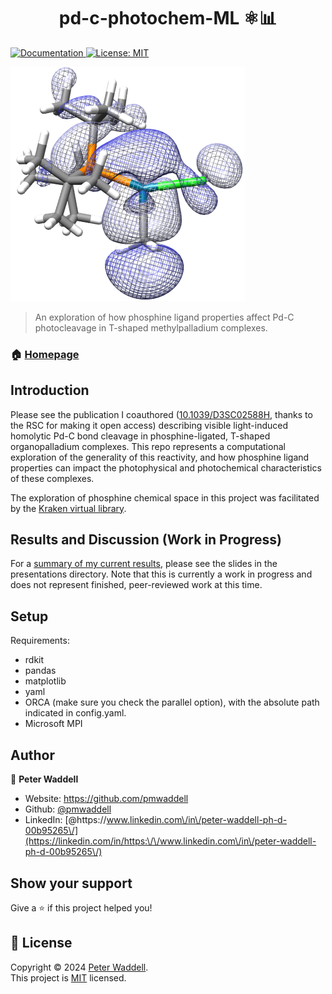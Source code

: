 <h1 align="center">pd-c-photochem-ML ⚛️📊</h1>
<p>
  <a href="https://readthedocs.org/projects/ligands-ml/" target="_blank">
    <img alt="Documentation" src="https://img.shields.io/badge/documentation-yes-brightgreen.svg" />
  </a>
  <a href="https://www.mit.edu/~amini/LICENSE.md" target="_blank">
    <img alt="License: MIT" src="https://img.shields.io/badge/License-MIT-yellow.svg" />
  </a>

</p>

![logo](logo.PNG)

> An exploration of how phosphine ligand properties affect Pd-C photocleavage in T-shaped methylpalladium complexes.

### 🏠 [Homepage](https://github.com/pmwaddell/ligands-ML)

## Introduction

Please see the publication I coauthored ([10.1039/D3SC02588H](https://doi.org/10.1039/D3SC02588H), thanks to the RSC 
for making it open access) describing visible light-induced homolytic Pd-C bond cleavage in phosphine-ligated, T-shaped 
organopalladium complexes. This repo represents a computational exploration of the generality of this reactivity, and 
how phosphine ligand properties can impact the photophysical and photochemical characteristics of these complexes.

The exploration of phosphine chemical space in this project was facilitated by the 
[Kraken virtual library](https://descriptor-libraries.molssi.org/kraken/).

## Results and Discussion (Work in Progress)

For a [summary of my current results](presentations/pd-c-photochem-ML_slides.pdf), please see the slides in the presentations directory. Note that this is currently a 
work in progress and does not represent finished, peer-reviewed work at this time. 

## Setup

Requirements:

* rdkit
* pandas
* matplotlib
* yaml
* ORCA (make sure you check the parallel option), with the absolute path indicated in config.yaml.
* Microsoft MPI





## Author

👤 **Peter Waddell**

* Website: https://github.com/pmwaddell
* Github: [@pmwaddell](https://github.com/pmwaddell)
* LinkedIn: [@https:\/\/www.linkedin.com\/in\/peter-waddell-ph-d-00b95265\/](https://linkedin.com/in/https:\/\/www.linkedin.com\/in\/peter-waddell-ph-d-00b95265\/)

## Show your support

Give a ⭐️ if this project helped you!

## 📝 License

Copyright © 2024 [Peter Waddell](https://github.com/pmwaddell).<br />
This project is [MIT](https://www.mit.edu/~amini/LICENSE.md) licensed.
